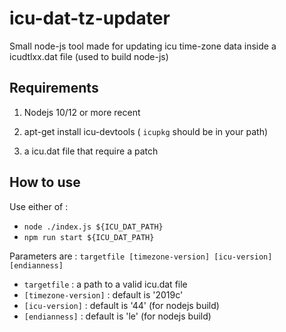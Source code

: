 # icu-dat-tz-updater

Small node-js tool made for updating icu time-zone data inside a icudtlxx.dat file (used to build node-js)

## Requirements

1. Nodejs 10/12 or more recent

1. apt-get install icu-devtools ( `icupkg` should be in your path)

1. a icu.dat file that require a patch

## How to use

Use either of :

* `node ./index.js ${ICU_DAT_PATH}`
* `npm run start ${ICU_DAT_PATH}`

Parameters are : `targetfile [timezone-version] [icu-version]  [endianness]`

* `targetfile` : a path to a valid icu.dat file
* `[timezone-version]` : default is '2019c'
* `[icu-version]` : default is '44' (for nodejs build)
* `[endianness]` : default is 'le' (for nodejs build)
